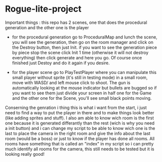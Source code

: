 # Rogue-lite-project

Important things : this repo has 2 scenes, one that does the procedural generation and the other one is the player


- for the procedural generation go to ProceduralMap and lunch the scene, you will see the generation, then go on the room manager and click on the Destroy button, then just Init.
if you want to see the generation piece by piece stop the scene click Init 1 time (otherwise it will not destroy everything) then click generate and here you go. Of course once finished just Destoy and do it again if you desire.

- for the player scene go to PlayTestPlayer where you can manipulate this small player without sprite (it's still in testing mode) in a small room, move with WASD/ and left mouse click to shoot. The gun is automatically looking at the mouse indicator but bullets are bugged so if you want to see them just divide your screen in half one for the Game and the other one for the Scene, you'll see small black points moving.

Conserning the genration i thing this is what i want from the start, i just need to find a way to put the player in there and to make things look better (like adding sprites and stuff). I also am able to know wich room is the first one because it is generated differantly than the rest (wich is why you need a init button) and i can change my script to be able to know wich one is the last to place the camera in the right room and give the info about the last room (would be a boss) or just to know if the player has done all rooms. All rooms have something that is called an "index" in my script so i can pretty much identify all rooms for the camera, this still needs to be tested but it is looking really good!
